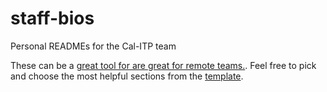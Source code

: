 # staff-bios
Personal READMEs for the Cal-ITP team

These can be a [great tool for  are great for remote teams.](https://18f.gsa.gov/2020/03/05/readmes-for-you-and-me/). Feel free to pick and choose the most helpful sections from the [template](./template.md).